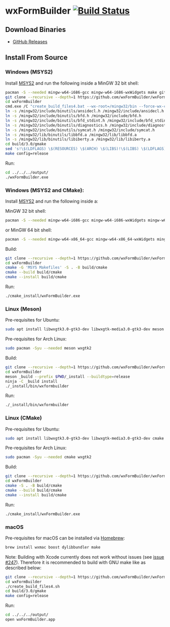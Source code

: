 # wxFormBuilder [![Build Status](https://travis-ci.org/wxFormBuilder/wxFormBuilder.svg?branch=master)](https://travis-ci.org/wxFormBuilder/wxFormBuilder)

## Download Binaries

* [GitHub Releases](https://github.com/wxFormBuilder/wxFormBuilder/releases)

## Install From Source

### Windows (MSYS2)

Install [MSYS2](http://msys2.github.io/) and run the following inside a MinGW 32 bit shell:

```sh
pacman -S --needed mingw-w64-i686-gcc mingw-w64-i686-wxWidgets make git
git clone --recursive --depth=1 https://github.com/wxFormBuilder/wxFormBuilder
cd wxFormBuilder
cmd.exe /C "create_build_files4.bat --wx-root=/mingw32/bin --force-wx-config --disable-mediactrl"
ln -s /mingw32/include/binutils/ansidecl.h /mingw32/include/ansidecl.h
ln -s /mingw32/include/binutils/bfd.h /mingw32/include/bfd.h
ln -s /mingw32/include/binutils/bfd_stdint.h /mingw32/include/bfd_stdint.h
ln -s /mingw32/include/binutils/diagnostics.h /mingw32/include/diagnostics.h
ln -s /mingw32/include/binutils/symcat.h /mingw32/include/symcat.h
ln -s /mingw32/lib/binutils/libbfd.a /mingw32/lib/libbfd.a
ln -s /mingw32/lib/binutils/libiberty.a /mingw32/lib/libiberty.a
cd build/3.0/gmake
sed 's!\$(LDFLAGS) \$(RESOURCES) \$(ARCH) \$(LIBS)!\$(LIBS) \$(LDFLAGS) \$(RESOURCES) \$(ARCH)!g' *.make -i
make config=release
```

Run:

```sh
cd ../../../output/
./wxFormBuilder.exe
```

### Windows (MSYS2 and CMake):

Install [MSYS2](http://msys2.github.io/) and run the following inside a:

MinGW 32 bit shell:

```sh
pacman -S --needed mingw-w64-i686-gcc mingw-w64-i686-wxWidgets mingw-w64-i686-cmake make git
```

or MinGW 64 bit shell:

```sh
pacman -S --needed mingw-w64-x86_64-gcc mingw-w64-x86_64-wxWidgets mingw-w64-x86_64-cmake make git
```

Build:

```sh
git clone --recursive --depth=1 https://github.com/wxFormBuilder/wxFormBuilder
cd wxFormBuilder
cmake -G 'MSYS Makefiles' -S . -B build/cmake
cmake --build build/cmake
cmake --install build/cmake
```

Run:

```sh
./cmake_install/wxFormBuilder.exe
```

### Linux (Meson)

Pre-requisites for Ubuntu:

```sh
sudo apt install libwxgtk3.0-gtk3-dev libwxgtk-media3.0-gtk3-dev meson 
```

Pre-requisites for Arch Linux:

```sh
sudo pacman -Syu --needed meson wxgtk2
```

Build:

```sh
git clone --recursive --depth=1 https://github.com/wxFormBuilder/wxFormBuilder
cd wxFormBuilder
meson _build --prefix $PWD/_install --buildtype=release
ninja -C _build install
./_install/bin/wxformbuilder
```

Run:

```sh
./_install/bin/wxformbuilder
```

### Linux (CMake)

Pre-requisites for Ubuntu:

```sh
sudo apt install libwxgtk3.0-gtk3-dev libwxgtk-media3.0-gtk3-dev cmake 
```

Pre-requisites for Arch Linux:

```sh
sudo pacman -Syu --needed cmake wxgtk2
```

Build:

```sh
git clone --recursive --depth=1 https://github.com/wxFormBuilder/wxFormBuilder
cd wxFormBuilder
cmake -S . -B build/cmake
cmake --build build/cmake
cmake --install build/cmake
```

Run:

```sh
./cmake_install/wxFormBuilder.exe
```

### macOS

Pre-requisites for macOS can be installed via [Homebrew](https://brew.sh/):

```sh
brew install wxmac boost dylibbundler make
```

Note: Building with Xcode currently does not work without issues (see [issue #247](https://github.com/wxFormBuilder/wxFormBuilder/issues/247)). Therefore it is recommended to build with GNU make like as described below:

```sh
git clone --recursive --depth=1 https://github.com/wxFormBuilder/wxFormBuilder
cd wxFormBuilder
./create_build_files4.sh
cd build/3.0/gmake
make config=release
```

Run:

```sh
cd ../../../output/
open wxFormBuilder.app
```
